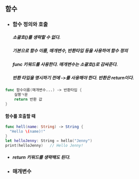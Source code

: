 ## 함수

- ### 함수 정의와 호출

  ##### 소괄호()를 생략할 수 없다.

  ##### 기본으로 함수 이름, 매개변수, 반환타입 등을 사용하여 함수 정의

  ##### func 키워드를 사용한다. 매개변수는 소괄호()로 감싸준다. 

  ##### 반환 타입을 명시하기 전에 ->를 사용해야 한다. 반환은 return이다.

```swift
func 함수이름(매개변수...) -> 반환타입 {
  	실행ㄱ문
  	return 반환 값
}
```

#### 	함수를 호출할 때 

```swift
func hell(name: String) -> String {
  "Hello \(name)!"
}
let helloJenny: String = hello("Jenny")
print(helloJenny)	// Hello Jenny!
```

-  ##### return 키워드를 생략해도 된다.

- ### 매개변수

  ##### 